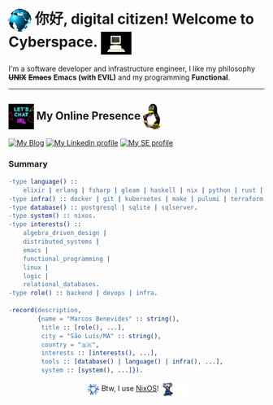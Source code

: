 # <img align="center" src="./assets/globe.gif" height="45" /> 你好, digital citizen! Welcome to Cyberspace. <img align="center" src="./assets/computer.gif" height="45" /> 

I'm a software developer and infrastructure engineer, I like my philosophy ~~**UNIX**~~ ~~**Emacs**~~ **Emacs (with EVIL)** and my programming **Functional**.

-------

## <img align="center" width="50" heigth="50" src="./assets/chat.gif"> My Online Presence <img align="center" src="./assets/linux.gif" height="50" />

[![My Blog][blog]](https://schonfinkel.github.io)
[![My Linkedin profile][linkedin]](https://linkedin.com/in/schonfinkel)
[![My SE profile][stackexchange]](https://stackoverflow.com/users/4614840/schonfinkel?tab=profile)

### Summary

```erlang
-type language() ::
    elixir | erlang | fsharp | gleam | haskell | nix | python | rust | shell | sql.
-type infra() :: docker | git | kubernetes | make | pulumi | terraform | vault.
-type database() :: postgresql | sqlite | sqlserver.
-type system() :: nixos.
-type interests() ::
    algebra_driven_design |
    distributed_systems |
    emacs |
    functional_programming |
    linux |
    logic |
    relational_databases.
-type role() :: backend | devops | infra.

-record(description,
        {name = "Marcos Benevides" :: string(),
         title :: [role(), ...],
         city = "São Luís/MA" :: string(),
         country = "🇧🇷",
         interests :: [interests(), ...],
         tools :: [database() | language() | infra(), ...],
         system :: [system(), ...]}).
```

<div align="center">
  <img align="center" src="./assets/nixos.gif" height="25" width="25" />
  Btw, I use <a href=https://nixos.org>NixOS</a>! <img align="center" width="50" width="50" src="./assets/wizard.gif">
</div><br>


[blog]: https://img.shields.io/badge/Blog-B1361E?style=for-the-badge&logo=linux&logoColor=white
[linkedin]: https://img.shields.io/badge/LinkedIn-0077B5?style=for-the-badge&logo=linkedin&logoColor=white
[stackexchange]: https://img.shields.io/badge/stackexchange-0A0A0A?style=for-the-badge&logo=stackexchange&logoColor=white
